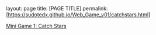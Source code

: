 layout: page
title: [PAGE TITLE]
permalink: [https://sudotedx.github.io/Web_Game_v01/catchstars.html]

<a href="https://sudotedx.github.io/Web_Game_v01/catchstars.html">Mini Game 1: Catch Stars</a>
